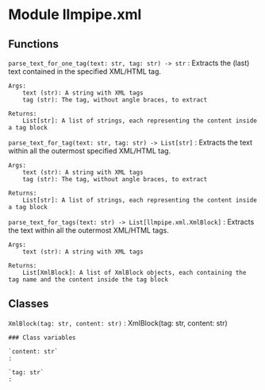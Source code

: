Module llmpipe.xml
==================

Functions
---------

`parse_text_for_one_tag(text: str, tag: str) ‑> str`
:   Extracts the (last) text contained in the specified XML/HTML tag.
    
    Args:
        text (str): A string with XML tags
        tag (str): The tag, without angle braces, to extract
    
    Returns:
        List[str]: A list of strings, each representing the content inside a tag block

`parse_text_for_tag(text: str, tag: str) ‑> List[str]`
:   Extracts the text within all the outermost specified XML/HTML tag.
    
    Args:
        text (str): A string with XML tags
        tag (str): The tag, without angle braces, to extract
    
    Returns:
        List[str]: A list of strings, each representing the content inside a tag block

`parse_text_for_tags(text: str) ‑> List[llmpipe.xml.XmlBlock]`
:   Extracts the text within all the outermost XML/HTML tags.
    
    Args:
        text (str): A string with XML tags
    
    Returns:
        List[XmlBlock]: A list of XmlBlock objects, each containing the tag name and the content inside the tag block

Classes
-------

`XmlBlock(tag: str, content: str)`
:   XmlBlock(tag: str, content: str)

    ### Class variables

    `content: str`
    :

    `tag: str`
    :